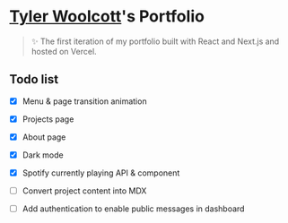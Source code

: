 # [Tyler Woolcott](https://tylerwoolcott.com/)'s Portfolio

> ✨ The first iteration of my portfolio built with React and Next.js and hosted on Vercel.

## Todo list

- [x] Menu & page transition animation
- [x] Projects page
- [x] About page
- [x] Dark mode
- [x] Spotify currently playing API & component
- [ ] Convert project content into MDX
- [ ] Add authentication to enable public messages in dashboard

